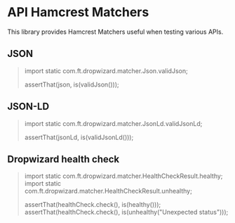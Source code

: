 # API Hamcrest Matchers

This library provides Hamcrest Matchers useful when testing various APIs.


## JSON

> import static com.ft.dropwizard.matcher.Json.validJson;
>
> assertThat(json, is(validJson()));


## JSON-LD

> import static com.ft.dropwizard.matcher.JsonLd.validJsonLd;
>
> assertThat(jsonLd, is(validJsonLd()));


## Dropwizard health check

> import static com.ft.dropwizard.matcher.HealthCheckResult.healthy;
> import static com.ft.dropwizard.matcher.HealthCheckResult.unhealthy;
>
> assertThat(healthCheck.check(), is(healthy()));
> assertThat(healthCheck.check(), is(unhealthy("Unexpected status")));